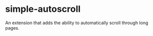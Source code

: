 # simple-autoscroll
An extension that adds the ability to automatically scroll through long pages. 
